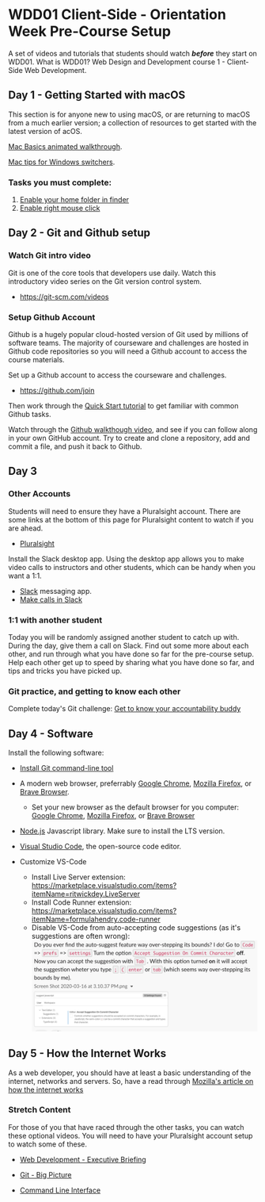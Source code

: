 # WDD01 Client-Side - Orientation Week Pre-Course Setup

A set of videos and tutorials that students should watch ***before*** they start on WDD01. What is WDD01? Web Design and Development course 1 - Client-Side Web Development.

## Day 1 - Getting Started with macOS

This section is for anyone new to using macOS, or are returning to macOS from a much earlier version; a collection of resources to get started with the latest version of acOS.

[Mac Basics animated walkthrough](https://help.apple.com/macos/catalina/mac-basics).

[Mac tips for Windows switchers](https://support.apple.com/en-us/HT204216).

### Tasks you must complete:

1. [Enable your home folder in finder](https://vimeo.com/431692277/670a619782)
1. [Enable right mouse click](enable-right-mouse-click-in-macos.md)

## Day 2 - Git and Github setup

### Watch Git intro video

Git is one of the core tools that developers use daily. Watch this introductory video series on the Git version control system. 

* https://git-scm.com/videos

### Setup Github Account

Github is a hugely popular cloud-hosted version of Git used by millions of software teams. The majority of courseware and challenges are hosted in Github code repositories so you will need a Github account to access the course materials. 

Set up a Github account to access the courseware and challenges.

* https://github.com/join

Then work through the [Quick Start tutorial](https://help.github.com/en/github/getting-started-with-github/quickstart) to get familiar with common Github tasks.

Watch through the [Github walkthough video](https://vimeo.com/433825571/bc1830fb90), and see if you can follow along in your own GitHub account. Try to create and clone a repository, add and commit a file, and push it back to Github. 

## Day 3

### Other Accounts

Students will need to ensure they have a Pluralsight account. There are some links at the bottom of this page for Pluralsight content to watch if you are ahead.

- [Pluralsight](https://www.pluralsight.com/)

Install the Slack desktop app. Using the desktop app allows you to make video calls to instructors and other students, which can be handy when you want a 1:1.

- [Slack](https://slack.com/intl/en-nz/) messaging app.
- [Make calls in Slack](https://slack.com/intl/en-nz/help/articles/216771908-Make-calls-in-Slack)

### 1:1 with another student

Today you will be randomly assigned another student to catch up with. During the day, give them a call on Slack. Find out some more about each other, and run through what you have done so far for the pre-course setup. Help each other get up to speed by sharing what you have done so far, and tips and tricks you have picked up.

### Git practice, and getting to know each other

Complete today's Git challenge: [Get to know your accountability buddy](git-challenge/git-challenge.md)

## Day 4 - Software

Install the following software:

- [Install Git command-line tool](https://git-scm.com/book/en/v2/Getting-Started-Installing-Git)

- A modern web browser, preferrably [Google Chrome](https://www.google.com/chrome/index.html), [Mozilla Firefox](https://www.mozilla.org/en-US/firefox/new/), or [Brave Browser](https://brave.com/).
   - Set your new browser as the default browser for you computer: [Google Chrome](https://support.google.com/chrome/answer/95417?co=GENIE.Platform%3DDesktop&hl=en), [Mozilla Firefox](https://support.mozilla.org/en-US/kb/make-firefox-your-default-browser), or [Brave Browser](https://support.brave.com/hc/en-us/articles/360020406572-How-do-I-set-Brave-to-be-my-Default-Browser-)

- [Node.js](https://nodejs.org/en/) Javascript library. Make sure to install the LTS version.

- [Visual Studio Code](https://code.visualstudio.com/), the open-source code editor.
- Customize VS-Code
    - Install Live Server extension: https://marketplace.visualstudio.com/items?itemName=ritwickdey.LiveServer
    - Install Code Runner extension: https://marketplace.visualstudio.com/items?itemName=formulahendry.code-runner
    - Disable VS-Code from auto-accepting code suggestions (as it's suggestions are often wrong):
      ![Disable VS-Code from auto-accepting code suggestions](./vscode%20tips%20-%20disable%20auto-accept%20suggestions.png)

## Day 5 - How the Internet Works

As a web developer, you should have at least a basic understanding of the internet, networks and servers. So, have a read through [Mozilla's article on how the internet works](https://developer.mozilla.org/en-US/docs/Learn/Common_questions/How_does_the_Internet_work)

### Stretch Content

For those of you that have raced through the other tasks, you can watch these optional videos. You will need to have your Pluralsight account setup to watch some of these.

- [Web Development - Executive Briefing](https://app.pluralsight.com/library/courses/web-development-executive-briefing)

- [Git - Big Picture](https://app.pluralsight.com/library/courses/git-big-picture)

- [Command Line Interface](https://app.pluralsight.com/library/courses/meet-command-line)
